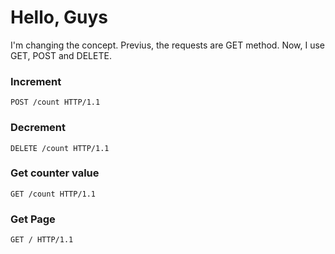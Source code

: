 # Hello, Guys

I'm changing the concept. Previus, the requests are GET method. Now, I use GET, POST and DELETE.

### Increment
```
POST /count HTTP/1.1

```

### Decrement
```
DELETE /count HTTP/1.1
```

### Get counter value
```
GET /count HTTP/1.1
```

### Get Page
```
GET / HTTP/1.1
```
